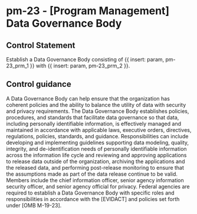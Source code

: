# pm-23 - \[Program Management\] Data Governance Body

## Control Statement

Establish a Data Governance Body consisting of {{ insert: param, pm-23_prm_1 }} with {{ insert: param, pm-23_prm_2 }}.

## Control guidance

A Data Governance Body can help ensure that the organization has coherent policies and the ability to balance the utility of data with security and privacy requirements. The Data Governance Body establishes policies, procedures, and standards that facilitate data governance so that data, including personally identifiable information, is effectively managed and maintained in accordance with applicable laws, executive orders, directives, regulations, policies, standards, and guidance. Responsibilities can include developing and implementing guidelines supporting data modeling, quality, integrity, and de-identification needs of personally identifiable information across the information life cycle and reviewing and approving applications to release data outside of the organization, archiving the applications and the released data, and performing post-release monitoring to ensure that the assumptions made as part of the data release continue to be valid. Members include the chief information officer, senior agency information security officer, and senior agency official for privacy. Federal agencies are required to establish a Data Governance Body with specific roles and responsibilities in accordance with the [EVIDACT] and policies set forth under [OMB M-19-23].
